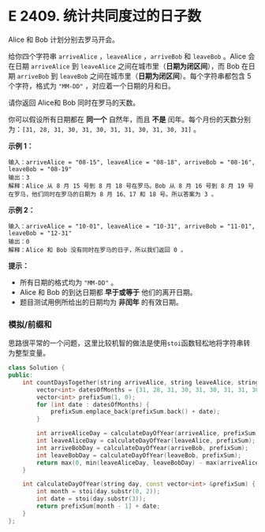 # E 2409. 统计共同度过的日子数

Alice 和 Bob 计划分别去罗马开会。

给你四个字符串 `arriveAlice` ，`leaveAlice` ，`arriveBob` 和 `leaveBob` 。Alice 会在日期 `arriveAlice` 到 `leaveAlice` 之间在城市里（**日期为闭区间**），而 Bob 在日期 `arriveBob` 到 `leaveBob` 之间在城市里（**日期为闭区间**）。每个字符串都包含 5 个字符，格式为 `"MM-DD"` ，对应着一个日期的月和日。

请你返回 Alice和 Bob 同时在罗马的天数。

你可以假设所有日期都在 **同一个** 自然年，而且 **不是** 闰年。每个月份的天数分别为：`[31, 28, 31, 30, 31, 30, 31, 31, 30, 31, 30, 31]` 。

 

**示例 1：**

```
输入：arriveAlice = "08-15", leaveAlice = "08-18", arriveBob = "08-16", leaveBob = "08-19"
输出：3
解释：Alice 从 8 月 15 号到 8 月 18 号在罗马。Bob 从 8 月 16 号到 8 月 19 号在罗马，他们同时在罗马的日期为 8 月 16、17 和 18 号。所以答案为 3 。
```

**示例 2：**

```
输入：arriveAlice = "10-01", leaveAlice = "10-31", arriveBob = "11-01", leaveBob = "12-31"
输出：0
解释：Alice 和 Bob 没有同时在罗马的日子，所以我们返回 0 。
```

 

**提示：**

- 所有日期的格式均为 `"MM-DD"` 。
- Alice 和 Bob 的到达日期都 **早于或等于** 他们的离开日期。
- 题目测试用例所给出的日期均为 **非闰年** 的有效日期。



### 模拟/前缀和

思路很平常的一个问题，这里比较机智的做法是使用`stoi`函数轻松地将字符串转为整型变量。

```cpp
class Solution {
public:
    int countDaysTogether(string arriveAlice, string leaveAlice, string arriveBob, string leaveBob) {
        vector<int> datesOfMonths = {31, 28, 31, 30, 31, 30, 31, 31, 30, 31, 30, 31};
        vector<int> prefixSum(1, 0);
        for (int date : datesOfMonths) {
            prefixSum.emplace_back(prefixSum.back() + date);
        }

        int arriveAliceDay = calculateDayOfYear(arriveAlice, prefixSum);
        int leaveAliceDay = calculateDayOfYear(leaveAlice, prefixSum);
        int arriveBobDay = calculateDayOfYear(arriveBob, prefixSum);
        int leaveBobDay = calculateDayOfYear(leaveBob, prefixSum);
        return max(0, min(leaveAliceDay, leaveBobDay) - max(arriveAliceDay, arriveBobDay) + 1);
    }

    int calculateDayOfYear(string day, const vector<int> &prefixSum) {
        int month = stoi(day.substr(0, 2));
        int date = stoi(day.substr(3));
        return prefixSum[month - 1] + date;
    }
};       

```

